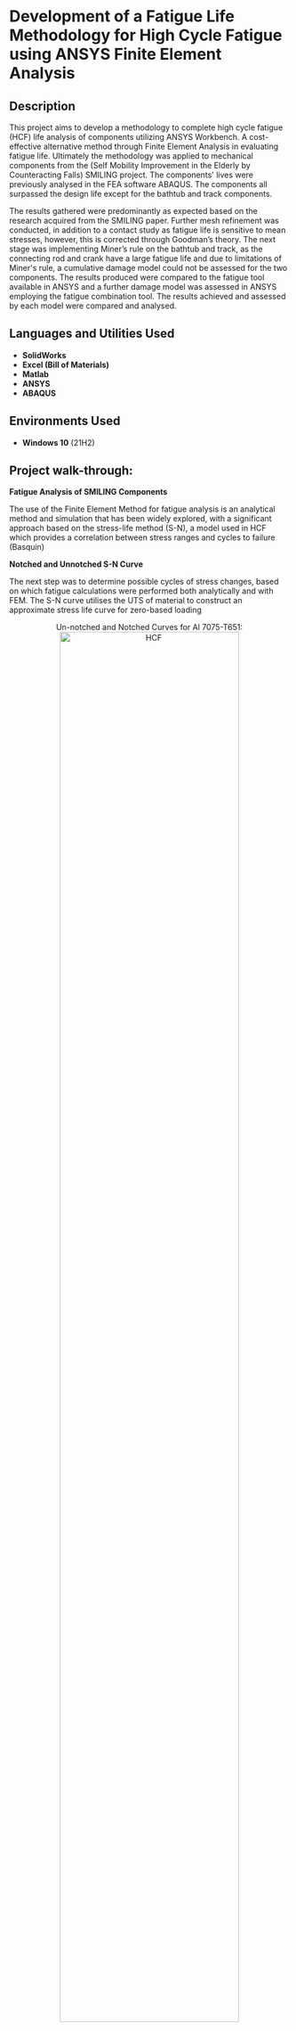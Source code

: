 <h1>Development of a Fatigue Life Methodology for High Cycle Fatigue using ANSYS Finite Element Analysis
</h1>


<h2>Description</h2>

This project aims to develop a methodology to complete high cycle fatigue (HCF) life analysis of components utilizing ANSYS Workbench. A cost-effective alternative method through Finite Element Analysis in evaluating fatigue life. Ultimately the methodology was applied to mechanical components from the (Self Mobility Improvement in the Elderly by Counteracting Falls) SMILING project. The components' lives were previously analysed in the FEA software ABAQUS. The components all surpassed the design life except for the bathtub and track components.

The results gathered were predominantly as expected based on the research acquired from the SMILING paper. Further mesh refinement was conducted, in addition to a contact study as fatigue life is sensitive to mean stresses, however, this is corrected through Goodman’s theory. The next stage was implementing Miner’s rule on the bathtub and track, as the connecting rod and crank have a large fatigue life and due to limitations of Miner's rule, a cumulative damage model could not be assessed for the two components. The results produced were compared to the fatigue tool available in ANSYS and a further damage model was assessed in ANSYS employing the fatigue combination tool. The results achieved and assessed by each model were compared and analysed.
<br />


<h2>Languages and Utilities Used</h2>

- <b>SolidWorks</b> 
- <b>Excel (Bill of Materials)</b>
- <b>Matlab</b>
- <b>ANSYS</b>
- <b>ABAQUS</b>

<h2>Environments Used </h2>

- <b>Windows 10</b> (21H2)

<h2>Project walk-through:</h2>

**Fatigue Analysis of SMILING Components**

The use of the Finite Element Method for fatigue analysis is an analytical method and simulation that has been widely explored, with a significant approach based on the stress-life method (S-N), a model used in HCF which provides a correlation between stress ranges and cycles to failure (Basquin)

**Notched and Unnotched S-N Curve**

The next step was to determine possible cycles of stress changes, based on which fatigue calculations were performed both analytically and with FEM. The S-N curve utilises the UTS of material to construct an approximate stress life curve for zero-based loading

</b>
<p align="center">
Un-notched and Notched Curves for Al 7075-T651: <br/>
<img src="https://i.imgur.com/10dNws9.png" height="80%" width="80%" alt="HCF"/>
<br />
<p align="center">
Un-notched and Notched Curves for 316 Stainless Steel: <br/>
<img src="https://i.imgur.com/Yfq9zcn.png" height="80%" width="80%" alt="HCF"/>  
<br />

<br/>
<br />
<br />
</p>


